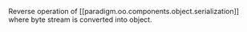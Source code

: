

Reverse operation of [[paradigm.oo.components.object.serialization]] where byte stream is converted into object.

